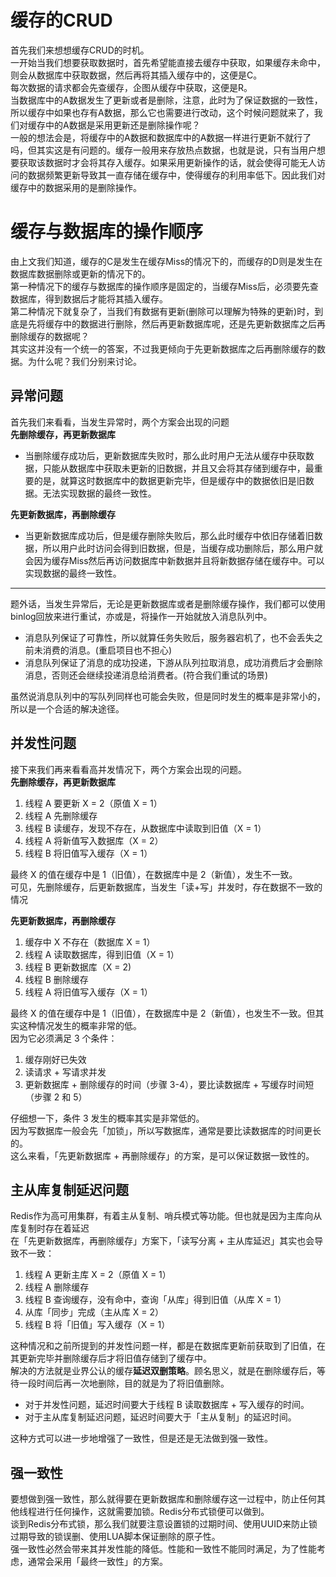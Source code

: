# 缓存的CRUD
首先我们来想想缓存CRUD的时机。<br/>
一开始当我们想要获取数据时，首先希望能直接去缓存中获取，如果缓存未命中，则会从数据库中获取数据，然后再将其插入缓存中的，这便是C。<br/>
每次数据的请求都会先查缓存，企图从缓存中获取，这便是R。<br/>
当数据库中的A数据发生了更新或者是删除，注意，此时为了保证数据的一致性，所以缓存中如果也存有A数据，那么它也需要进行改动，这个时候问题就来了，我们对缓存中的A数据是采用更新还是删除操作呢？<br/>
一般的想法会是，将缓存中的A数据和数据库中的A数据一样进行更新不就行了吗，但其实这是有问题的。缓存一般用来存放热点数据，也就是说，只有当用户想要获取该数据时才会将其存入缓存。如果采用更新操作的话，就会使得可能无人访问的数据频繁更新导致其一直存储在缓存中，使得缓存的利用率低下。因此我们对缓存中的数据采用的是删除操作。<br/>

# 缓存与数据库的操作顺序
由上文我们知道，缓存的C是发生在缓存Miss的情况下的，而缓存的D则是发生在数据库数据删除或更新的情况下的。<br/>
第一种情况下的缓存与数据库的操作顺序是固定的，当缓存Miss后，必须要先查数据库，得到数据后才能将其插入缓存。<br/>
第二种情况下就复杂了，当我们有数据有更新(删除可以理解为特殊的更新)时，到底是先将缓存中的数据进行删除，然后再更新数据库呢，还是先更新数据库之后再删除缓存的数据呢？<br/>
其实这并没有一个统一的答案，不过我更倾向于先更新数据库之后再删除缓存的数据。为什么呢？我们分别来讨论。

## 异常问题
首先我们来看看，当发生异常时，两个方案会出现的问题<br/>
**先删除缓存，再更新数据库**
+ 当删除缓存成功后，更新数据库失败时，那么此时用户无法从缓存中获取数据，只能从数据库中获取未更新的旧数据，并且又会将其存储到缓存中，最重要的是，就算这时数据库中的数据更新完毕，但是缓存中的数据依旧是旧数据。无法实现数据的最终一致性。

**先更新数据库，再删除缓存**
+ 当更新数据库成功后，但是缓存删除失败后，那么此时缓存中依旧存储着旧数据，所以用户此时访问会得到旧数据，但是，当缓存成功删除后，那么用户就会因为缓存Miss然后再访问数据库中新数据并且将新数据存储在缓存中。可以实现数据的最终一致性。

***

题外话，当发生异常后，无论是更新数据库或者是删除缓存操作，我们都可以使用binlog回放来进行重试，亦或是，将操作一开始就放入消息队列中。
+ 消息队列保证了可靠性，所以就算任务失败后，服务器宕机了，也不会丢失之前未消费的消息。(重启项目也不担心)
+ 消息队列保证了消息的成功投递，下游从队列拉取消息，成功消费后才会删除消息，否则还会继续投递消息给消费者。(符合我们重试的场景)

虽然说消息队列中的写队列同样也可能会失败，但是同时发生的概率是非常小的，所以是一个合适的解决途径。

## 并发性问题
接下来我们再来看看高并发情况下，两个方案会出现的问题。<br/>
**先删除缓存，再更新数据库**
1. 线程 A 要更新 X = 2（原值 X = 1）
2. 线程 A 先删除缓存
3. 线程 B 读缓存，发现不存在，从数据库中读取到旧值（X = 1）
4. 线程 A 将新值写入数据库（X = 2）
5. 线程 B 将旧值写入缓存（X = 1）

最终 X 的值在缓存中是 1（旧值），在数据库中是 2（新值），发生不一致。<br/>
可见，先删除缓存，后更新数据库，当发生「读+写」并发时，存在数据不一致的情况

**先更新数据库，再删除缓存**
1. 缓存中 X 不存在（数据库 X = 1）
2. 线程 A 读取数据库，得到旧值（X = 1）
3. 线程 B 更新数据库（X = 2)
4. 线程 B 删除缓存
5. 线程 A 将旧值写入缓存（X = 1）

最终 X 的值在缓存中是 1（旧值），在数据库中是 2（新值），也发生不一致。但其实这种情况发生的概率非常的低。<br/>
因为它必须满足 3 个条件：
1. 缓存刚好已失效
2. 读请求 + 写请求并发
3. 更新数据库 + 删除缓存的时间（步骤 3-4），要比读数据库 + 写缓存时间短（步骤 2 和 5）

仔细想一下，条件 3 发生的概率其实是非常低的。<br/>
因为写数据库一般会先「加锁」，所以写数据库，通常是要比读数据库的时间更长的。<br/>
这么来看，「先更新数据库 + 再删除缓存」的方案，是可以保证数据一致性的。<br/>

## 主从库复制延迟问题
Redis作为高可用集群，有着主从复制、哨兵模式等功能。但也就是因为主库向从库复制时存在着延迟<br/>
在「先更新数据库，再删除缓存」方案下，「读写分离 + 主从库延迟」其实也会导致不一致：
1. 线程 A 更新主库 X = 2（原值 X = 1）
2. 线程 A 删除缓存
3. 线程 B 查询缓存，没有命中，查询「从库」得到旧值（从库 X = 1）
4. 从库「同步」完成（主从库 X = 2）
5. 线程 B 将「旧值」写入缓存（X = 1）

这种情况和之前所提到的并发性问题一样，都是在数据库更新前获取到了旧值，在其更新完毕并删除缓存后才将旧值存储到了缓存中。<br/>
解决的方法就是业界公认的缓存**延迟双删策略**。顾名思义，就是在删除缓存后，等待一段时间后再一次地删除，目的就是为了将旧值删除。
+ 对于并发性问题，延迟时间要大于线程 B 读取数据库 + 写入缓存的时间。
+ 对于主从库复制延迟问题，延迟时间要大于「主从复制」的延迟时间。

这种方式可以进一步地增强了一致性，但是还是无法做到强一致性。

## 强一致性
要想做到强一致性，那么就得要在更新数据库和删除缓存这一过程中，防止任何其他线程进行任何操作，这就需要加锁。Redis分布式锁便可以做到。<br/>
谈到Redis分布式锁，那么我们就要注意设置锁的过期时间、使用UUID来防止锁过期导致的锁误删、使用LUA脚本保证删除的原子性。<br/>
强一致性必然会带来其并发性能的降低。性能和一致性不能同时满足，为了性能考虑，通常会采用「最终一致性」的方案。<br/>
<br/>
